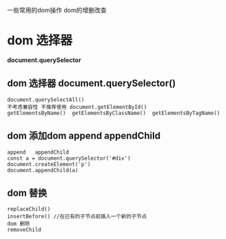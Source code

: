 一些常用的dom操作  dom的增删改查
# dom 选择器
**document.querySelector**

## dom 选择器 document.querySelector()     
    document.querySelectAll()
    不考虑兼容性 不推荐使用 document.getElementById()    
    getElementsByName()  getElementsByClassName()  getElementsByTagName()


## dom 添加dom append appendChild
    append   appendChild
    const a = document.querySelector('#div')
    document.createElement('p')
    document.appendChild(a)  

## dom 替换
    replaceChild()
    insertBefore() //在已有的子节点前插入一个新的子节点
    dom 删除        
    removeChild



